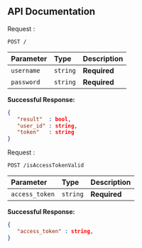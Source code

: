 ## API Documentation

Request : 
```http
POST /
```

| Parameter | Type | Description |
| :--- | :--- | :--- |
| `username` | `string` | **Required**
| `password` | `string` | **Required**

**Successful Response:**
```json
{
   "result"  : bool,
   "user_id" : string,
   "token"   : string
}
```

Request : 
```http
POST /isAccessTokenValid
```

| Parameter | Type | Description |
| :--- | :--- | :--- |
| `access_token` | `string` | **Required**

**Successful Response:**
```json
{
   "access_token" : string,
}
```
